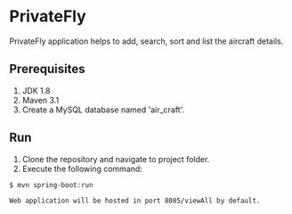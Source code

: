 # PrivateFly
PrivateFly application helps to add, search, sort and list the aircraft details.
## Prerequisites
1. JDK 1.8
2. Maven 3.1
3. Create a MySQL database named 'air_craft'.
## Run
1. Clone the repository and navigate to project folder.
2. Execute the following command:
```
$ mvn spring-boot:run
```
    Web application will be hosted in port 8085/viewAll by default.
